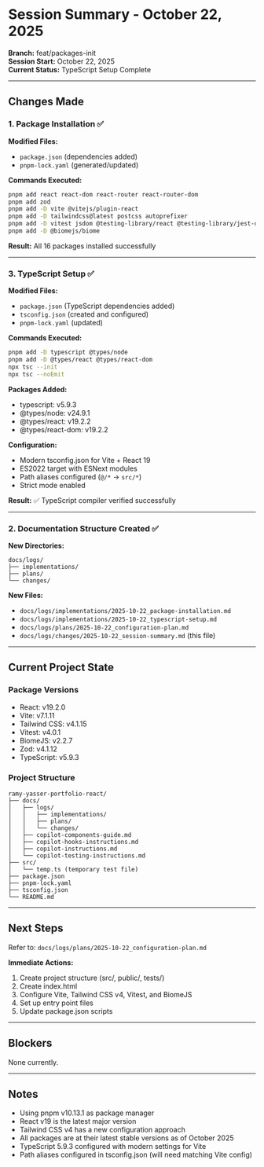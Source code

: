 # Session Summary - October 22, 2025

**Branch:** feat/packages-init  
**Session Start:** October 22, 2025  
**Current Status:** TypeScript Setup Complete

---

## Changes Made

### 1. Package Installation ✅

**Modified Files:**
- `package.json` (dependencies added)
- `pnpm-lock.yaml` (generated/updated)

**Commands Executed:**
```bash
pnpm add react react-dom react-router react-router-dom
pnpm add zod
pnpm add -D vite @vitejs/plugin-react
pnpm add -D tailwindcss@latest postcss autoprefixer
pnpm add -D vitest jsdom @testing-library/react @testing-library/jest-dom @testing-library/user-event
pnpm add -D @biomejs/biome
```

**Result:** All 16 packages installed successfully

---

### 3. TypeScript Setup ✅

**Modified Files:**
- `package.json` (TypeScript dependencies added)
- `tsconfig.json` (created and configured)
- `pnpm-lock.yaml` (updated)

**Commands Executed:**
```bash
pnpm add -D typescript @types/node
pnpm add -D @types/react @types/react-dom
npx tsc --init
npx tsc --noEmit
```

**Packages Added:**
- typescript: v5.9.3
- @types/node: v24.9.1
- @types/react: v19.2.2
- @types/react-dom: v19.2.2

**Configuration:**
- Modern tsconfig.json for Vite + React 19
- ES2022 target with ESNext modules
- Path aliases configured (`@/*` → `src/*`)
- Strict mode enabled

**Result:** ✅ TypeScript compiler verified successfully

---

### 2. Documentation Structure Created ✅

**New Directories:**
```
docs/logs/
├── implementations/
├── plans/
└── changes/
```

**New Files:**
- `docs/logs/implementations/2025-10-22_package-installation.md`
- `docs/logs/implementations/2025-10-22_typescript-setup.md`
- `docs/logs/plans/2025-10-22_configuration-plan.md`
- `docs/logs/changes/2025-10-22_session-summary.md` (this file)

---

## Current Project State

### Package Versions
- React: v19.2.0
- Vite: v7.1.11
- Tailwind CSS: v4.1.15
- Vitest: v4.0.1
- BiomeJS: v2.2.7
- Zod: v4.1.12
- TypeScript: v5.9.3

### Project Structure
```
ramy-yasser-portfolio-react/
├── docs/
│   ├── logs/
│   │   ├── implementations/
│   │   ├── plans/
│   │   └── changes/
│   ├── copilot-components-guide.md
│   ├── copilot-hooks-instructions.md
│   ├── copilot-instructions.md
│   └── copilot-testing-instructions.md
├── src/
│   └── temp.ts (temporary test file)
├── package.json
├── pnpm-lock.yaml
├── tsconfig.json
└── README.md
```

---

## Next Steps

Refer to: `docs/logs/plans/2025-10-22_configuration-plan.md`

**Immediate Actions:**
1. Create project structure (src/, public/, tests/)
2. Create index.html
3. Configure Vite, Tailwind CSS v4, Vitest, and BiomeJS
4. Set up entry point files
5. Update package.json scripts

---

## Blockers

None currently.

---

## Notes

- Using pnpm v10.13.1 as package manager
- React v19 is the latest major version
- Tailwind CSS v4 has a new configuration approach
- All packages are at their latest stable versions as of October 2025
- TypeScript 5.9.3 configured with modern settings for Vite
- Path aliases configured in tsconfig.json (will need matching Vite config)
